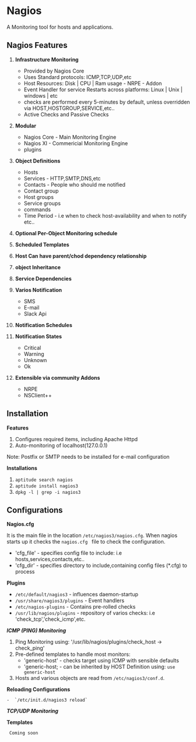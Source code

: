 # Nagios 
  A Monitoring tool for hosts and applications.

## Nagios Features

  1. **Infrastructure Monitoring**
  
       * Provided by Nagios Core
       * Uses Standard protocols: ICMP,TCP,UDP,etc
       * Host Resources: Disk | CPU | Ram usage - NRPE - Addon
       * Event Handler for service Restarts across platforms: Linux | Unix | windows | etc
       * checks are performed every 5-minutes by default, unless overridden via HOST,HOSTGROUP,SERVICE,etc..
       * Active Checks and Passive Checks
       
  2. **Modular**
  
       * Nagios Core - Main Monitoring Engine
       * Nagios XI - Commericial Monitoring Engine
       * plugins
       
  3. **Object Definitions**
  
       * Hosts
       * Services - HTTP,SMTP,DNS,etc
       * Contacts - People who should me notified
       * Contact group
       * Host groups
       * Service groups
       * commands
       * Time Period - i.e when to check host-availability and when to notify
       etc..
       
   4) **Optional Per-Object Monitoring schedule**
   5) **Scheduled Templates**
   6) **Host Can have parent/chod dependency relationship**
   7) **object Inheritance**
   8) **Service Dependencies**
   9) **Varios Notification**
       * SMS
       * E-mail
       * Slack Api
       
  10) **Notification Schedules**
  11) **Notification States**
         * Critical 
         * Warning
         * Unknown
         * Ok
  12) **Extensible via community Addons**
         - NRPE
         - NSClient++
  
## Installation

  **Features**
  
   1) Configures required items, including Apache Httpd
   2) Auto-monitoring of localhost(127.0.0.1)

   Note: Postfix or SMTP needs to be installed for e-mail configuration
   
  **Installations**
  
   1) `aptitude search nagios`
   2) `aptitude install nagios3`
   3) `dpkg -l | grep -i nagios3`
   
## Configurations

   **Nagios.cfg**
   
   It is the main file in the location `/etc/nagios3/nagios.cfg`. When nagios starts up it checks the `nagios.cfg ` file to check the configuration.
   
   * 'cfg_file' - specifies config file to include: i.e hosts,services,contacts,etc..
   * 'cfg_dir'  - specifies directory to include,containing config files (\*.cfg) to process
   
  **Plugins**
   
   * `/etc/default/nagios3` - influences daemon-startup
   * `/usr/share/nagios3/plugins` - Event handlers
   * `/etc/nagios-plugins` - Contains pre-rolled checks
   * `/usr/lib/nagios/plugins` - repository of varios checks: i.e 'check_tcp','check_icmp',etc.
  
  ***ICMP (PING) Monitoring***
    
   1) Ping Monitoring using: '/usr/lib/nagios/plugins/check_host -> check_ping'
   2) Pre-defined templates to handle most monitors:
       * 'generic-host' - checks target using ICMP with sensible defaults
       * 'generic-host; - can be inherited by HOST Definition using: `use generic-host`
   3) Hosts and various objects are read from   `/etc/nagios3/conf.d`.
   
  **Reloading Configurations**
  
    -  `/etc/init.d/nagios3 reload`
    
  ***TCP/UDP Monitoring*** 
  
    
  **Templates**
  
     Coming soon
